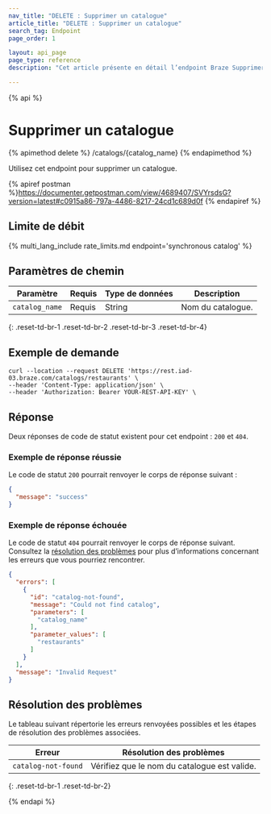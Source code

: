 ```yaml
---
nav_title: "DELETE : Supprimer un catalogue"
article_title: "DELETE : Supprimer un catalogue"
search_tag: Endpoint
page_order: 1

layout: api_page
page_type: reference
description: "Cet article présente en détail l’endpoint Braze Supprimer un catalogue."

---
```

{% api %}
# Supprimer un catalogue
{% apimethod delete %}
/catalogs/{catalog_name}
{% endapimethod %}

Utilisez cet endpoint pour supprimer un catalogue.

{% apiref postman %}https://documenter.getpostman.com/view/4689407/SVYrsdsG?version=latest#c0915a86-797a-4486-8217-24cd1c689d0f {% endapiref %}

## Limite de débit

{% multi_lang_include rate_limits.md endpoint='synchronous catalog' %}

## Paramètres de chemin

| Paramètre | Requis | Type de données | Description |
|---|---|---|---|
| `catalog_name` | Requis | String | Nom du catalogue. |
{: .reset-td-br-1 .reset-td-br-2 .reset-td-br-3 .reset-td-br-4}

## Exemple de demande

```
curl --location --request DELETE 'https://rest.iad-03.braze.com/catalogs/restaurants' \
--header 'Content-Type: application/json' \
--header 'Authorization: Bearer YOUR-REST-API-KEY' \
```

## Réponse

Deux réponses de code de statut existent pour cet endpoint : `200` et `404`.

### Exemple de réponse réussie

Le code de statut `200` pourrait renvoyer le corps de réponse suivant :

```json
{
  "message": "success"
}
```

### Exemple de réponse échouée

Le code de statut `404` pourrait renvoyer le corps de réponse suivant. Consultez la [résolution des problèmes](#troubleshooting) pour plus d’informations concernant les erreurs que vous pourriez rencontrer.

```json
{
  "errors": [
    {
      "id": "catalog-not-found",
      "message": "Could not find catalog",
      "parameters": [
        "catalog_name"
      ],
      "parameter_values": [
        "restaurants"
      ]
    }
  ],
  "message": "Invalid Request"
}
```

## Résolution des problèmes 

Le tableau suivant répertorie les erreurs renvoyées possibles et les étapes de résolution des problèmes associées.

| Erreur | Résolution des problèmes |
| --- | --- |
| `catalog-not-found` | Vérifiez que le nom du catalogue est valide. |
{: .reset-td-br-1 .reset-td-br-2}

{% endapi %}